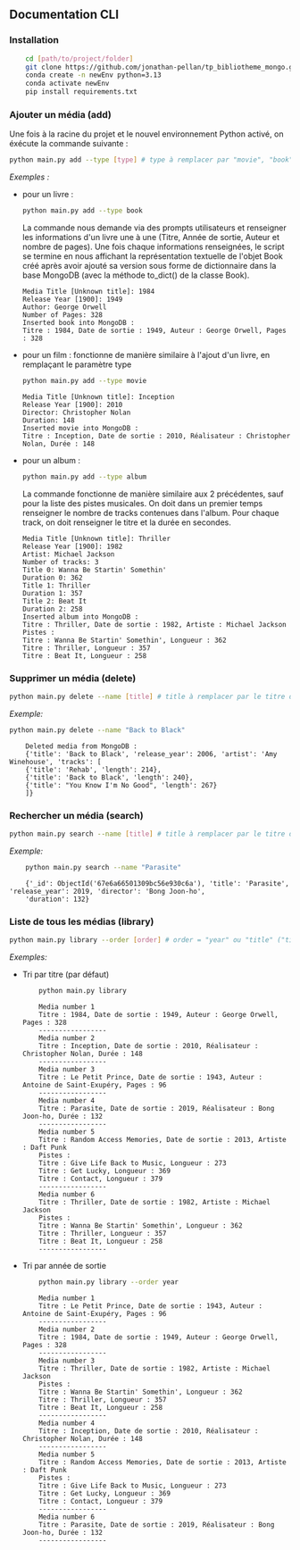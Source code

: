 ## Documentation CLI

### Installation
```bash
    cd [path/to/project/folder]
    git clone https://github.com/jonathan-pellan/tp_bibliotheme_mongo.git
    conda create -n newEnv python=3.13
    conda activate newEnv
    pip install requirements.txt
```

### Ajouter un média (add)
Une fois à la racine du projet et le nouvel environnement Python activé, on éxécute la commande suivante :
```bash
python main.py add --type [type] # type à remplacer par "movie", "book" ou "album"
```

*Exemples :*
- pour un livre :
    ```bash
    python main.py add --type book
    ```
    La commande nous demande via des prompts utilisateurs et renseigner les informations d'un livre une à une (Titre, Année de sortie, Auteur et nombre de pages). Une fois chaque informations renseignées, le script se termine en nous affichant la représentation textuelle de l'objet Book créé après avoir ajouté sa version sous forme de dictionnaire dans la base MongoDB (avec la méthode to_dict() de la classe Book).
    ```console
    Media Title [Unknown title]: 1984
    Release Year [1900]: 1949
    Author: George Orwell
    Number of Pages: 328
    Inserted book into MongoDB :
    Titre : 1984, Date de sortie : 1949, Auteur : George Orwell, Pages : 328
    ```
- pour un film : fonctionne de manière similaire à l'ajout d'un livre, en remplaçant le paramètre type
    ```bash
    python main.py add --type movie
    ```
    ```console
    Media Title [Unknown title]: Inception
    Release Year [1900]: 2010
    Director: Christopher Nolan
    Duration: 148
    Inserted movie into MongoDB :
    Titre : Inception, Date de sortie : 2010, Réalisateur : Christopher Nolan, Durée : 148
    ```
- pour un album :
    ```bash
    python main.py add --type album
    ```
    La commande fonctionne de manière similaire aux 2 précédentes, sauf pour la liste des pistes musicales. On doit dans un premier temps renseigner le nombre de tracks contenues dans l\'album. Pour chaque track, on doit renseigner le titre et la durée en secondes.
    ```console
    Media Title [Unknown title]: Thriller
    Release Year [1900]: 1982
    Artist: Michael Jackson
    Number of tracks: 3
    Title 0: Wanna Be Startin' Somethin'
    Duration 0: 362
    Title 1: Thriller
    Duration 1: 357
    Title 2: Beat It
    Duration 2: 258
    Inserted album into MongoDB :
    Titre : Thriller, Date de sortie : 1982, Artiste : Michael Jackson
    Pistes :
    Titre : Wanna Be Startin' Somethin', Longueur : 362
    Titre : Thriller, Longueur : 357
    Titre : Beat It, Longueur : 258
    ```

### Supprimer un média (delete)

```bash
python main.py delete --name [title] # title à remplacer par le titre du média
```

*Exemple:*

```bash
python main.py delete --name "Back to Black"
```
```console
    Deleted media from MongoDB :
    {'title': 'Back to Black', 'release_year': 2006, 'artist': 'Amy Winehouse', 'tracks': [
    {'title': 'Rehab', 'length': 214}, 
    {'title': 'Back to Black', 'length': 240}, 
    {'title': "You Know I'm No Good", 'length': 267}
    ]}
```

### Rechercher un média (search)
```bash
python main.py search --name [title] # title à remplacer par le titre du média
```
*Exemple:*
```bash
    python main.py search --name "Parasite"
```
```console
    {'_id': ObjectId('67e6a66501309bc56e930c6a'), 'title': 'Parasite', 'release_year': 2019, 'director': 'Bong Joon-ho', 
    'duration': 132}
```

### Liste de tous les médias (library)
```bash
python main.py library --order [order] # order = "year" ou "title" ("title" valeur par défaut)
```
*Exemples:*
- Tri par titre (par défaut)
    ```bash
        python main.py library
    ```
    ```console
        Media number 1
        Titre : 1984, Date de sortie : 1949, Auteur : George Orwell, Pages : 328
        -----------------
        Media number 2
        Titre : Inception, Date de sortie : 2010, Réalisateur : Christopher Nolan, Durée : 148
        -----------------
        Media number 3
        Titre : Le Petit Prince, Date de sortie : 1943, Auteur : Antoine de Saint-Exupéry, Pages : 96
        -----------------
        Media number 4
        Titre : Parasite, Date de sortie : 2019, Réalisateur : Bong Joon-ho, Durée : 132
        -----------------
        Media number 5
        Titre : Random Access Memories, Date de sortie : 2013, Artiste : Daft Punk
        Pistes :
        Titre : Give Life Back to Music, Longueur : 273
        Titre : Get Lucky, Longueur : 369
        Titre : Contact, Longueur : 379
        -----------------
        Media number 6
        Titre : Thriller, Date de sortie : 1982, Artiste : Michael Jackson
        Pistes :
        Titre : Wanna Be Startin' Somethin', Longueur : 362
        Titre : Thriller, Longueur : 357
        Titre : Beat It, Longueur : 258
        -----------------
    ```
- Tri par année de sortie
    ```bash
        python main.py library --order year
    ```
    ```console
        Media number 1
        Titre : Le Petit Prince, Date de sortie : 1943, Auteur : Antoine de Saint-Exupéry, Pages : 96
        -----------------
        Media number 2
        Titre : 1984, Date de sortie : 1949, Auteur : George Orwell, Pages : 328
        -----------------
        Media number 3
        Titre : Thriller, Date de sortie : 1982, Artiste : Michael Jackson
        Pistes :
        Titre : Wanna Be Startin' Somethin', Longueur : 362
        Titre : Thriller, Longueur : 357
        Titre : Beat It, Longueur : 258
        -----------------
        Media number 4
        Titre : Inception, Date de sortie : 2010, Réalisateur : Christopher Nolan, Durée : 148
        -----------------
        Media number 5
        Titre : Random Access Memories, Date de sortie : 2013, Artiste : Daft Punk
        Pistes :
        Titre : Give Life Back to Music, Longueur : 273
        Titre : Get Lucky, Longueur : 369
        Titre : Contact, Longueur : 379
        -----------------
        Media number 6
        Titre : Parasite, Date de sortie : 2019, Réalisateur : Bong Joon-ho, Durée : 132
        -----------------
    ```
